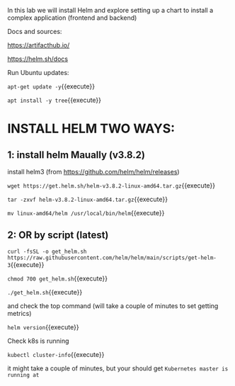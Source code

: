 In this lab we will install Helm and explore setting up a chart to install a complex application (frontend and backend)

Docs and sources:

https://artifacthub.io/

https://helm.sh/docs

Run Ubuntu updates:

`apt-get update -y`{{execute}}

`apt install -y tree`{{execute}}


# INSTALL HELM TWO WAYS:

## 1: install helm Maually (v3.8.2)


install helm3  (from https://github.com/helm/helm/releases)


`wget https://get.helm.sh/helm-v3.8.2-linux-amd64.tar.gz`{{execute}}   

`tar -zxvf helm-v3.8.2-linux-amd64.tar.gz`{{execute}}

`mv linux-amd64/helm /usr/local/bin/helm`{{execute}}


## 2: OR by script (latest)

`curl -fsSL -o get_helm.sh https://raw.githubusercontent.com/helm/helm/main/scripts/get-helm-3`{{execute}}

`chmod 700 get_helm.sh`{{execute}}

`./get_helm.sh`{{execute}}


and check the top command (will take a couple of minutes to set getting metrics)

`helm version`{{execute}}

Check k8s is running

`kubectl cluster-info`{{execute}}

it might take a couple of minutes, but your should get `Kubernetes master is running at`


